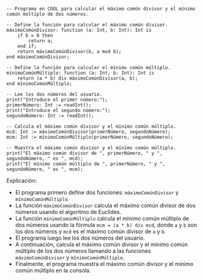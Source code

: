 ```
-- Programa en COOL para calcular el máximo común divisor y el mínimo común múltiplo de dos números.

-- Define la función para calcular el máximo común divisor.
máximoComúnDivisor: function (a: Int, b: Int): Int is
    if b = 0 then
        return a;
    end if;
    return máximoComúnDivisor(b, a mod b);
end máximoComúnDivisor;

-- Define la función para calcular el mínimo común múltiplo.
mínimoComúnMúltiplo: function (a: Int, b: Int): Int is
    return (a * b) div máximoComúnDivisor(a, b);
end mínimoComúnMúltiplo;

-- Lee los dos números del usuario.
print("Introduce el primer número:");
primerNúmero: Int := readInt();
print("Introduce el segundo número:");
segundoNúmero: Int := readInt();

-- Calcula el máximo común divisor y el mínimo común múltiplo.
mcd: Int := máximoComúnDivisor(primerNúmero, segundoNúmero);
mcm: Int := mínimoComúnMúltiplo(primerNúmero, segundoNúmero);

-- Muestra el máximo común divisor y el mínimo común múltiplo.
print("El máximo común divisor de ", primerNúmero, " y ", segundoNúmero, " es ", mcd);
print("El mínimo común múltiplo de ", primerNúmero, " y ", segundoNúmero, " es ", mcm);
```

Explicación:

* El programa primero define dos funciones: `máximoComúnDivisor` y `mínimoComúnMúltiplo`.
* La función `máximoComúnDivisor` calcula el máximo común divisor de dos números usando el algoritmo de Euclides.
* La función `mínimoComúnMúltiplo` calcula el mínimo común múltiplo de dos números usando la fórmula `mcm = (a * b) div mcd`, donde `a` y `b` son los dos números y `mcd` es el máximo común divisor de `a` y `b`.
* El programa luego lee los dos números del usuario.
* A continuación, calcula el máximo común divisor y el mínimo común múltiplo de los dos números llamando a las funciones `máximoComúnDivisor` y `mínimoComúnMúltiplo`.
* Finalmente, el programa muestra el máximo común divisor y el mínimo común múltiplo en la consola.